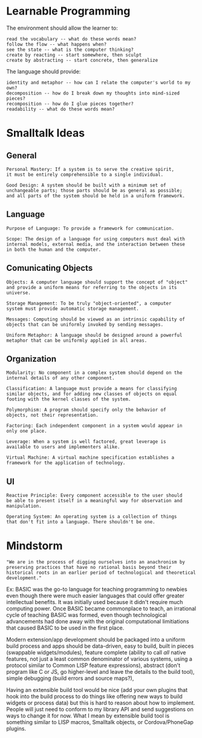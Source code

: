 # Learnable Programming
The environment should allow the learner to:

    read the vocabulary -- what do these words mean?
    follow the flow -- what happens when?
    see the state -- what is the computer thinking?
    create by reacting -- start somewhere, then sculpt
    create by abstracting -- start concrete, then generalize

The language should provide:

    identity and metaphor -- how can I relate the computer's world to my own?
    decomposition -- how do I break down my thoughts into mind-sized pieces?
    recomposition -- how do I glue pieces together?
    readability -- what do these words mean?
    
# Smalltalk Ideas
## General

    Personal Mastery: If a system is to serve the creative spirit,
    it must be entirely comprehensible to a single individual.

    Good Design: A system should be built with a minimum set of
    unchangeable parts; those parts should be as general as possible;
    and all parts of the system should be held in a uniform framework.

## Language

    Purpose of Language: To provide a framework for communication.

    Scope: The design of a language for using computers must deal with
    internal models, external media, and the interaction between these
    in both the human and the computer.

## Comunicating Objects

    Objects: A computer language should support the concept of "object"
    and provide a uniform means for referring to the objects in its
    universe.

    Storage Management: To be truly "object-oriented", a computer
    system must provide automatic storage management.

    Messages: Computing should be viewed as an intrinsic capability of
    objects that can be uniformly invoked by sending messages.

    Uniform Metaphor: A language should be designed around a powerful
    metaphor that can be uniformly applied in all areas.

## Organization

    Modularity: No component in a complex system should depend on the
    internal details of any other component.

    Classification: A language must provide a means for classifying
    similar objects, and for adding new classes of objects on equal
    footing with the kernel classes of the system.

    Polymorphism: A program should specify only the behavior of
    objects, not their representation.

    Factoring: Each independent component in a system would appear in
    only one place.

    Leverage: When a system is well factored, great leverage is
    available to users and implementers alike.

    Virtual Machine: A virtual machine specification establishes a
    framework for the application of technology.

## UI

    Reactive Principle: Every component accessible to the user should
    be able to present itself in a meaningful way for observation and
    manipulation.

    Operating System: An operating system is a collection of things
    that don't fit into a language. There shouldn't be one.

# Mindstorm

`"We are in the process of digging ourselves into an anachronism by
preserving practices that have no rational basis beyond their
historical roots in an earlier period of technological and theoretical
development."`

Ex: BASIC was the go-to language for teaching programming to newbies
even though there were much easier languages that could offer greater
intellectual benefits. It was initially used because it didn't require
much computing power. Once BASIC became commonplace to teach, an
irrational cycle of teaching BASIC was formed, even though
technological advancements had done away with the original computational
limitiations that caused BASIC to be used in the first place.


Modern extension/app development should be packaged into a uniform build
process and apps should be data-driven, easy to build, built in pieces
(swappable widgets/modules), feature complete (ability to call _all_ native
features, not just a least common denominator of various systems, using a 
protocol similar to Common LISP feature expressions), abstract (don't program
like C or JS, go higher-level and leave the details to the build tool), 
simple debugging (build errors and source maps?),

Having an extensible build tool would be nice (add your own plugins that
hook into the build process to do things like offering new ways to build
widgets or process data) but this is hard to reason about how to implement.
People will just need to conform to my library API and send suggestions on
ways to change it for now. What I mean by extensible build tool is something
similar to LISP macros, Smalltalk objects, or Cordova/PhoneGap plugins.
